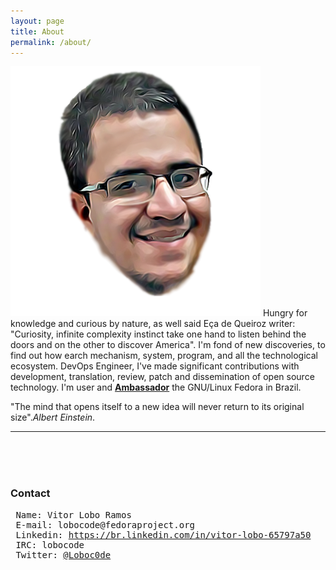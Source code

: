 ```yaml
---
layout: page
title: About
permalink: /about/
---
```



<spam id="gravatar"><img src="https://raw.githubusercontent.com/lobocode/lobocode.github.io/master/media/gravatar/vitorlobo.png" alt="https://raw.githubusercontent.com/lobocode/lobocode.github.io/master/media/gravatar/vitorlobo.png"> </spam>
Hungry for knowledge and curious by nature, as well said Eça de Queiroz writer: "Curiosity, infinite complexity instinct take one hand to listen behind the doors and on the other to discover America". I'm fond of new discoveries, to find out how earch mechanism, system, program, and all the technological ecosystem. DevOps Engineer, I've made significant contributions with development, translation, review, patch and dissemination of open source technology. I'm user and **[Ambassador]()** the GNU/Linux Fedora in Brazil. 

"The mind that opens itself to a new idea will never return to its original size".*Albert Einstein*.

---
<br/>
<br/>
<br/>

### Contact
<pre>
 Name: Vitor Lobo Ramos
 E-mail: lobocode@fedoraproject.org 
 Linkedin: <a href="https://br.linkedin.com/in/vitor-lobo-65797a50">https://br.linkedin.com/in/vitor-lobo-65797a50</a>
 IRC: lobocode
 Twitter: <a href="https://twitter.com/loboc0de">@Loboc0de</a>
</pre>

